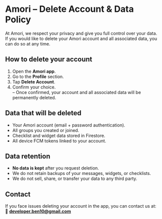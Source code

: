 # Amori – Delete Account & Data Policy

At Amori, we respect your privacy and give you full control over your data.  
If you would like to delete your Amori account and all associated data, you can do so at any time.

## How to delete your account
1. Open the **Amori app**.
2. Go to the **Profile** section.
3. Tap **Delete Account**.
4. Confirm your choice.  
   – Once confirmed, your account and all associated data will be permanently deleted.

## Data that will be deleted
- Your Amori account (email + password authentication).  
- All groups you created or joined.  
- Checklist and widget data stored in Firestore.  
- All device FCM tokens linked to your account.  

## Data retention
- **No data is kept** after you request deletion.  
- We do not retain backups of your messages, widgets, or checklists.  
- We do not sell, share, or transfer your data to any third party.  

## Contact
If you face issues deleting your account in the app, you can contact us at:  
📧 **developer.ben10@gmail.com**  
